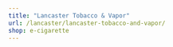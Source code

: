 ```yaml
---
title: "Lancaster Tobacco & Vapor"
url: /lancaster/lancaster-tobacco-and-vapor/
shop: e-cigarette
---
```

